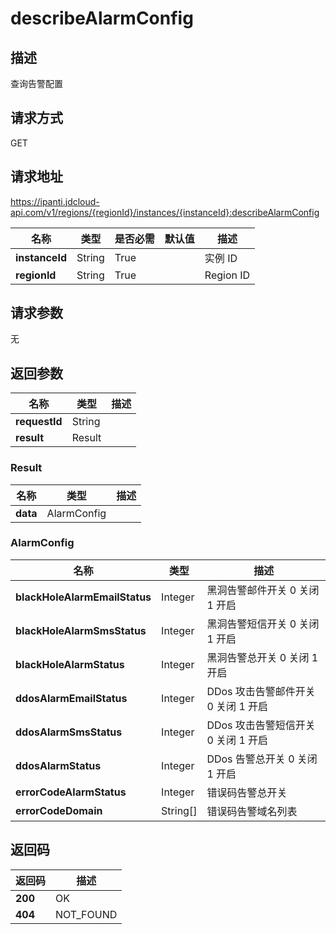 # describeAlarmConfig


## 描述
查询告警配置

## 请求方式
GET

## 请求地址
https://ipanti.jdcloud-api.com/v1/regions/{regionId}/instances/{instanceId}:describeAlarmConfig

|名称|类型|是否必需|默认值|描述|
|---|---|---|---|---|
|**instanceId**|String|True||实例 ID|
|**regionId**|String|True||Region ID|

## 请求参数
无


## 返回参数
|名称|类型|描述|
|---|---|---|
|**requestId**|String||
|**result**|Result||


### <a name="Result">Result</a>
|名称|类型|描述|
|---|---|---|
|**data**|AlarmConfig||
### <a name="AlarmConfig">AlarmConfig</a>
|名称|类型|描述|
|---|---|---|
|**blackHoleAlarmEmailStatus**|Integer|黑洞告警邮件开关 0 关闭 1 开启|
|**blackHoleAlarmSmsStatus**|Integer|黑洞告警短信开关 0 关闭 1 开启|
|**blackHoleAlarmStatus**|Integer|黑洞告警总开关  0 关闭 1 开启|
|**ddosAlarmEmailStatus**|Integer|DDos 攻击告警邮件开关  0 关闭 1 开启|
|**ddosAlarmSmsStatus**|Integer|DDos 攻击告警短信开关  0 关闭 1 开启|
|**ddosAlarmStatus**|Integer|DDos 告警总开关 0 关闭 1 开启|
|**errorCodeAlarmStatus**|Integer|错误码告警总开关|
|**errorCodeDomain**|String[]|错误码告警域名列表|

## 返回码
|返回码|描述|
|---|---|
|**200**|OK|
|**404**|NOT_FOUND|
